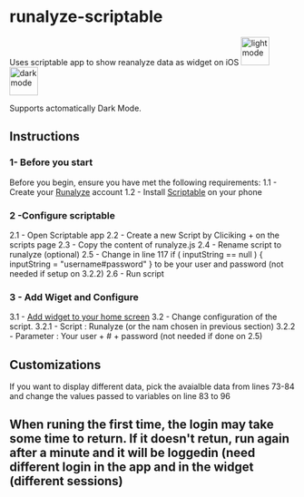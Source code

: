# runalyze-scriptable
Uses scriptable app to show reanalyze data as widget on iOS
<img src="https://user-images.githubusercontent.com/45463445/195308981-7a57c321-19df-4561-be44-423db451da6e.png" alt="light mode" width="50"/>
<img src="https://user-images.githubusercontent.com/45463445/195309708-cc70e2e5-60b4-468b-8349-aaa19ac0b968.png" alt="dark mode" width="50"/>

Supports actomatically Dark Mode.

## Instructions
### 1- Before you start
Before you begin, ensure you have met the following requirements:
1.1 - Create your [Runalyze](https://runalyze.com/) account 
1.2 - Install [Scriptable](https://scriptable.app) on your phone

### 2 -Configure scriptable
2.1 - Open Scriptable app
2.2 - Create a new Script by Cliciking + on the scripts page
2.3 - Copy the content of runalyze.js
2.4 - Rename script to runalyze (optional)
2.5 - Change in line 117 if ( inputString == null ) { inputString = "username#password" } to be your user and password (not needed if setup on 3.2.2)
2.6 - Run script

### 3 - Add Wiget and Configure
3.1 - [Add widget to your home screen](https://support.apple.com/en-gb/HT207122) 
3.2 - Change configuration of the script.
3.2.1 - Script : Runalyze (or the nam chosen in previous section)
3.2.2 - Parameter : Your user + # + password (not needed if done on 2.5)

## Customizations
If you want to display different data, pick the avaialble data from lines 73-84 and change the values passed to variables on line 83 to 96

## When runing the first time, the login may take some time to return. If it doesn't retun, run again after a minute and it will be loggedin (need different login in the app and in the widget (different sessions)

